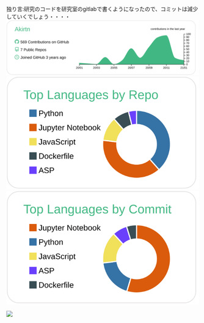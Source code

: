 
独り言:研究のコードを研究室のgitlabで書くようになったので、コミットは減少していくでしょう・・・・
[![](https://raw.githubusercontent.com/Akirtn/Akirtn/master/profile-summary-card-output/vue/0-profile-details.svg)](https://github.com/Akirtn/github-profile-summary-cards)
[![](https://raw.githubusercontent.com/Akirtn/Akirtn/master/profile-summary-card-output/vue/1-repos-per-language.svg)](https://github.com/Akirtn/github-profile-summary-cards)
[![](https://raw.githubusercontent.com/Akirtn/Akirtn/master/profile-summary-card-output/vue/2-most-commit-language.svg)](https://github.com/Akirtn/github-profile-summary-cards)

![](https://komarev.com/ghpvc/?username=Akirtn&color=green)


